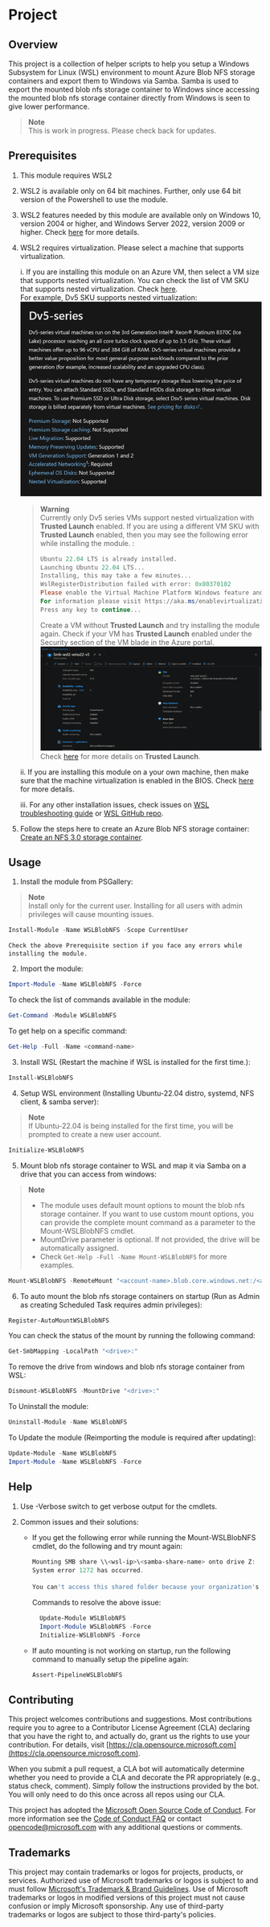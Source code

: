 # Project

## Overview

This project is a collection of helper scripts to help you setup a Windows Subsystem for Linux (WSL) environment to mount Azure Blob NFS storage containers and export them to Windows via Samba. Samba is used to export the mounted blob nfs storage container to Windows since accessing the mounted blob nfs storage container directly from Windows is seen to give lower performance.


> **Note**  
> This is work in progress. Please check back for updates.

## Prerequisites
1. This module requires WSL2  
1. WSL2 is available only on 64 bit machines. Further, only use 64 bit version of the Powershell to use the module.  

2. WSL2 features needed by this module are available only on Windows 10, version 2004 or higher, and Windows Server 2022, version 2009 or higher. Check [here](https://learn.microsoft.com/en-us/windows/wsl/install#prerequisites) for more details.  

3. WSL2 requires virtualization. Please select a machine that supports virtualization.  

    i. If you are installing this module on an Azure VM, then select a VM size that supports nested virtualization. You can check the list of VM SKU that supports nested virtualization. Check [here](https://docs.microsoft.com/en-us/azure/virtual-machines/acu).  
    For example, Dv5 SKU supports nested virtualization:
    ![Nested Virtualization support on Azure VMs](/resources/nested-virt.png)

    > **Warning**  
    > Currently only Dv5 series VMs support nested virtualization with **Trusted Launch** enabled. If you are using a different VM SKU with **Trusted Launch** enabled, then you may see the following error while installing the module. :  
    > ```powershell
    > Ubuntu 22.04 LTS is already installed.
    > Launching Ubuntu 22.04 LTS...
    > Installing, this may take a few minutes...
    > WslRegisterDistribution failed with error: 0x80370102
    > Please enable the Virtual Machine Platform Windows feature and ensure virtualization is enabled in the BIOS.
    > For information please visit https://aka.ms/enablevirtualization
    > Press any key to continue...
    > ```
    > Create a VM without **Trusted Launch** and try installing the module again.
    > Check if your VM has **Trusted Launch** enabled under the Security section of the VM blade in the Azure portal.
    ![Trusted Launch for Azure VMs](/resources/dmaonvms.png)
    > Check [here](https://learn.microsoft.com/en-us/azure/virtual-machines/trusted-launch#unsupported-features) for more details on **Trusted Launch**.  

    ii. If you are installing this module on a your own machine, then make sure that the machine virtualization is enabled in the BIOS. Check [here](https://learn.microsoft.com/en-us/windows/wsl/troubleshooting#error-0x80370102-the-virtual-machine-could-not-be-started-because-a-required-feature-is-not-installed) for more details.  

    iii. For any other installation issues, check issues on [WSL troubleshooting guide](https://learn.microsoft.com/en-us/windows/wsl/troubleshooting) or [WSL GitHub repo](https://github.com/Microsoft/wsl/issues).  

4. Follow the steps here to create an Azure Blob NFS storage container: [Create an NFS 3.0 storage container](https://docs.microsoft.com/en-us/azure/storage/blobs/network-file-system-protocol-support-how-to?tabs=azure-portal#create-an-nfs-30-storage-container).



## Usage

1. Install the module from PSGallery:  

> **Note**  
> Install only for the current user. Installing for all users with admin privileges will cause mounting issues.  

```powershell
Install-Module -Name WSLBlobNFS -Scope CurrentUser
```
    Check the above Prerequisite section if you face any errors while installing the module.  

2. Import the module:  

```powershell
Import-Module -Name WSLBlobNFS -Force
```

To check the list of commands available in the module:  

```powershell
Get-Command -Module WSLBlobNFS
```

To get help on a specific command:  

```powershell
Get-Help -Full -Name <command-name>
```

3. Install WSL (Restart the machine if WSL is installed for the first time.):  

```powershell
Install-WSLBlobNFS
```

4. Setup WSL environment (Installing Ubuntu-22.04 distro, systemd, NFS client, & samba server):  

> **Note**  
> If Ubuntu-22.04 is being installed for the first time, you will be prompted to create a new user account.  


```powershell
Initialize-WSLBlobNFS
```

5. Mount blob nfs storage container to WSL and map it via Samba on a drive that you can access from windows:  

> **Note**  
> - The module uses default mount options to mount the blob nfs storage container. If you want to use custom mount options, you can provide the complete mount command as a parameter to the Mount-WSLBlobNFS cmdlet.
> - MountDrive parameter is optional. If not provided, the drive will be automatically assigned.
> - Check ```Get-Help -Full -Name Mount-WSLBlobNFS``` for more examples.

```powershell
Mount-WSLBlobNFS -RemoteMount "<account-name>.blob.core.windows.net:/<account-name>/<container-name>"
```
6. To auto mount the blob nfs storage containers on startup (Run as Admin as creating Scheduled Task requires admin privileges):  

```powershell
Register-AutoMountWSLBlobNFS
```


You can check the status of the mount by running the following command:  

```powershell
Get-SmbMapping -LocalPath "<drive>:"
```

To remove the drive from windows and blob nfs storage container from WSL:  

```powershell
Dismount-WSLBlobNFS -MountDrive "<drive>:"
```

To Uninstall the module:  

```powershell
Uninstall-Module -Name WSLBlobNFS
```

To Update the module (Reimporting the module is required after updating):  

```powershell
Update-Module -Name WSLBlobNFS
Import-Module -Name WSLBlobNFS -Force
```

## Help

1. Use -Verbose switch to get verbose output for the cmdlets.

2. Common issues and their solutions:  

    - If you get the following error while running the Mount-WSLBlobNFS cmdlet, do the following and try mount again: 

        ```powershell
        Mounting SMB share \\<wsl-ip>\<samba-share-name> onto drive Z:
        System error 1272 has occurred.

        You can't access this shared folder because your organization's security policies block unauthenticated guest access. These policies help protect your PC from unsafe or malicious devices on the network.
        ```

        Commands to resolve the above issue:
        ```powershell
          Update-Module WSLBlobNFS
          Import-Module WSLBlobNFS -Force
          Initialize-WSLBlobNFS -Force
        ```

    - If auto mounting is not working on startup, run the following command to manually setup the pipeline again:  

        ```powershell
        Assert-PipelineWSLBlobNFS
        ```

## Contributing

This project welcomes contributions and suggestions.  Most contributions require you to agree to a
Contributor License Agreement (CLA) declaring that you have the right to, and actually do, grant us
the rights to use your contribution. For details, visit [https://cla.opensource.microsoft.com](https://cla.opensource.microsoft.com).

When you submit a pull request, a CLA bot will automatically determine whether you need to provide
a CLA and decorate the PR appropriately (e.g., status check, comment). Simply follow the instructions
provided by the bot. You will only need to do this once across all repos using our CLA.

This project has adopted the [Microsoft Open Source Code of Conduct](https://opensource.microsoft.com/codeofconduct/).
For more information see the [Code of Conduct FAQ](https://opensource.microsoft.com/codeofconduct/faq/) or
contact [opencode@microsoft.com](mailto:opencode@microsoft.com) with any additional questions or comments.

## Trademarks

This project may contain trademarks or logos for projects, products, or services. Authorized use of Microsoft
trademarks or logos is subject to and must follow
[Microsoft's Trademark & Brand Guidelines](https://www.microsoft.com/en-us/legal/intellectualproperty/trademarks/usage/general).
Use of Microsoft trademarks or logos in modified versions of this project must not cause confusion or imply Microsoft sponsorship.
Any use of third-party trademarks or logos are subject to those third-party's policies.
